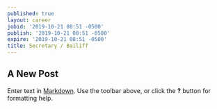```yaml
---
published: true
layout: career
jobid: '2019-10-21 08:51 -0500'
publish: '2019-10-21 08:51 -0500'
expire: '2019-10-21 08:51 -0500'
title: Secretary / Bailiff
---
```

## A New Post

Enter text in [Markdown](http://daringfireball.net/projects/markdown/). Use the toolbar above, or click the **?** button for formatting help.
